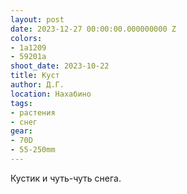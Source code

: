```yaml
---
layout: post
date: 2023-12-27 00:00:00.000000000 Z
colors:
- 1a1209
- 59201a
shoot_date: 2023-10-22
title: Куст
author: Д.Г.
location: Нахабино
tags:
- растения
- снег
gear:
- 70D
- 55-250mm
---
```

Кустик и чуть-чуть снега.

